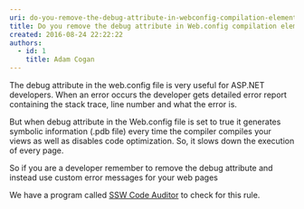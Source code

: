 ```yaml
---
uri: do-you-remove-the-debug-attribute-in-webconfig-compilation-element
title: Do you remove the debug attribute in Web.config compilation element?
created: 2016-08-24 22:22:22
authors:
  - id: 1
    title: Adam Cogan
---
```





<span class='intro'> ​​The debug attribute in the web.config file is very useful for ASP.NET developers. When an error occurs the developer gets detailed error report containing the stack trace, line number and what the error is.​<br> </span>

<p>But when debug attribute in the Web.config file is set to true it generates symbolic information (.pdb file) every time the compiler compiles your views as well as disables code optimization.&#160;So, it slows down the execution of every page.<br></p><p class="ssw15-rteElement-P">So if you are a developer remember to remove the debug attribute and instead use custom error messages for your web pages</p><p class="ssw15-rteElement-YellowBorderBox">We have a program called&#160;<a href="https&#58;//www.ssw.com.au/ssw/codeauditor/" target="_blank">SSW Code Auditor​</a>&#160;to check for this rule.​<br></p><p>​<br></p>


